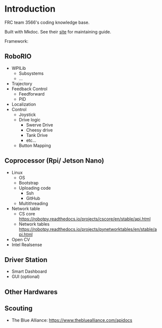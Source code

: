 # Introduction

FRC team 3566's coding knowledge base.

Built with Mkdoc. See their [site](https://www.mkdocs.org/) for maintaining guide.

Framework:

## RoboRIO
* WPILib
    * Subsystems
    * …
* Trajectory
* Feedback Control
    * Feedforward
    * PID
* Localization
* Control
    * Joystick
    * Drive logic	
        * Swerve Drive
        * Cheesy drive
        * Tank Drive
        * etc…
    * Button Mapping

## Coprocessor (Rpi/ Jetson Nano)
* Linux
    * OS
    * Bootstrap
    * Uploading code
        * Ssh
        * GitHub
    * Multithreading
* Network table
    * CS core https://robotpy.readthedocs.io/projects/cscore/en/stable/api.html 
    * Network tables https://robotpy.readthedocs.io/projects/pynetworktables/en/stable/api.html
* Open CV
* Intel Realsense

## Driver Station
* Smart Dashboard
* GUI (optional)

## Other Hardwares

## Scouting
* The Blue Alliance: https://www.thebluealliance.com/apidocs
